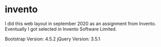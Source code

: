# invento

I did this web layout in september 2020 as an assignment from Invento. Eventually I got selected in Invento Software Limited. 

Bootstrap Version: 4.5.2
jQuery Version: 3.5.1
